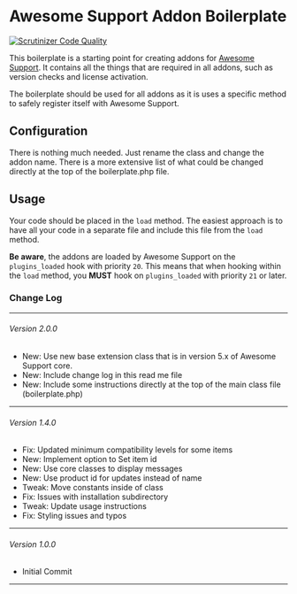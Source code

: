 # Awesome Support Addon Boilerplate

[![Scrutinizer Code Quality](https://scrutinizer-ci.com/g/Awesome-Support/Addon-Boilerplate/badges/quality-score.png?b=master)](https://scrutinizer-ci.com/g/Awesome-Support/Addon-Boilerplate/?branch=master)

This boilerplate is a starting point for creating addons for [Awesome Support](http://getawesomesupport.com). It contains all the things that are required in all addons, such as version checks and license activation.

The boilerplate should be used for all addons as it is uses a specific method to safely register itself with Awesome Support.

## Configuration

There is nothing much needed. Just rename the class and change the addon name. There is a more extensive list of what could be changed directly at the top of the boilerplate.php file.

## Usage

Your code should be placed in the `load` method. The easiest approach is to have all your code in a separate file and include this file from the `load` method.

**Be aware**, the addons are loaded by Awesome Support on the `plugins_loaded` hook with priority `20`. This means that when hooking within the `load` method, you **MUST** hook on `plugins_loaded` with priority `21` or later.

### Change Log
-----------------------------------------------------------------------------------------
###### Version 2.0.0
* New: Use new base extension class that is in version 5.x of Awesome Support core.
* New: Include change log in this read me file
* New: Include some instructions directly at the top of the main class file (boilerplate.php)

-----------------------------------------------------------------------------------------
###### Version 1.4.0
* Fix: Updated minimum compatibility levels for some items
* New: Implement option to Set item id 
* New: Use core classes to display messages
* New: Use product id for updates instead of name
* Tweak: Move constants inside of class
* Fix: Issues with installation subdirectory
* Tweak: Update usage instructions
* Fix: Styling issues and typos


-----------------------------------------------------------------------------------------
###### Version 1.0.0
* Initial Commit

-----------------------------------------------------------------------------------------